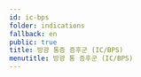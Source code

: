 ```yaml
---
id: ic-bps
folder: indications
fallback: en
public: true
title: 방광 통증 증후군 (IC/BPS)
menutitle: 방광 통 증후군 (IC/BPS)
---
```

